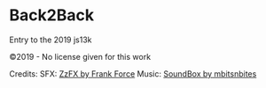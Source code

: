 
# Back2Back

Entry to the 2019 js13k

©2019 - No license given for this work

Credits: 
SFX: [ZzFX by Frank Force](https://github.com/KilledByAPixel/ZzFX)
Music: [SoundBox by mbitsnbites](https://github.com/mbitsnbites/soundbox)